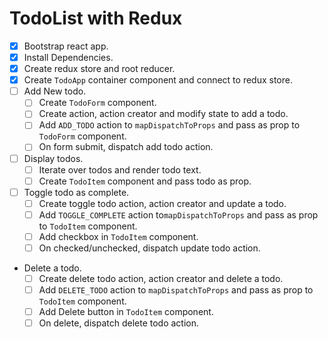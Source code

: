 # TodoList with Redux

* [x] Bootstrap react app.
* [x] Install Dependencies.
* [x] Create redux store and root reducer.
* [x] Create `TodoApp` container component and connect to redux store.
* [ ] Add New todo.
  * [ ] Create `TodoForm` component.
  * [ ] Create action, action creator and modify state to add a todo.
  * [ ] Add `ADD_TODO` action to `mapDispatchToProps` and pass as prop to `TodoForm` component.
  * [ ] On form submit, dispatch add todo action.
* [ ] Display todos.
  * [ ] Iterate over todos and render todo text.
  * [ ] Create `TodoItem` component and pass todo as prop.
* [ ] Toggle todo as complete.
  * [ ] Create toggle todo action, action creator and update a todo.
  * [ ] Add `TOGGLE_COMPLETE` action to`mapDispatchToProps` and pass as prop to `TodoItem` component.
  * [ ] Add checkbox in `TodoItem` component.
  * [ ] On checked/unchecked, dispatch update todo action.
* Delete a todo.
  * [ ] Create delete todo action, action creator and delete a todo.
  * [ ] Add `DELETE_TODO` action to `mapDispatchToProps` and pass as prop to `TodoItem` component.
  * [ ] Add Delete button in `TodoItem` component.
  * [ ] On delete, dispatch delete todo action.
